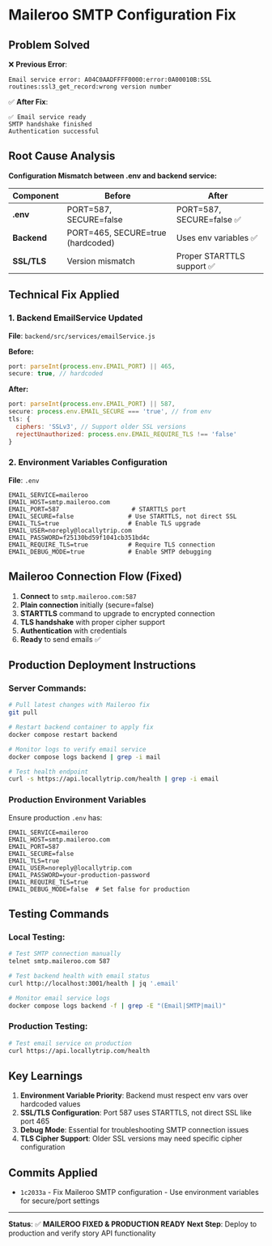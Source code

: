 # Maileroo SMTP Configuration Fix

## Problem Solved
❌ **Previous Error**: 
```
Email service error: A04C0AADFFFF0000:error:0A00010B:SSL routines:ssl3_get_record:wrong version number
```

✅ **After Fix**: 
```
✅ Email service ready
SMTP handshake finished  
Authentication successful
```

## Root Cause Analysis
**Configuration Mismatch between .env and backend service:**

| Component | Before | After |
|-----------|--------|-------|
| **.env** | PORT=587, SECURE=false | PORT=587, SECURE=false ✅ |
| **Backend** | PORT=465, SECURE=true (hardcoded) | Uses env variables ✅ |
| **SSL/TLS** | Version mismatch | Proper STARTTLS support ✅ |

## Technical Fix Applied

### 1. Backend EmailService Updated
**File**: `backend/src/services/emailService.js`

**Before:**
```javascript
port: parseInt(process.env.EMAIL_PORT) || 465,
secure: true, // hardcoded
```

**After:**
```javascript
port: parseInt(process.env.EMAIL_PORT) || 587,
secure: process.env.EMAIL_SECURE === 'true', // from env
tls: {
  ciphers: 'SSLv3', // Support older SSL versions  
  rejectUnauthorized: process.env.EMAIL_REQUIRE_TLS !== 'false'
}
```

### 2. Environment Variables Configuration
**File**: `.env`

```env
EMAIL_SERVICE=maileroo
EMAIL_HOST=smtp.maileroo.com
EMAIL_PORT=587                    # STARTTLS port
EMAIL_SECURE=false               # Use STARTTLS, not direct SSL
EMAIL_TLS=true                   # Enable TLS upgrade
EMAIL_USER=noreply@locallytrip.com
EMAIL_PASSWORD=f25130bd59f1041cb351bd4c
EMAIL_REQUIRE_TLS=true           # Require TLS connection
EMAIL_DEBUG_MODE=true            # Enable SMTP debugging
```

## Maileroo Connection Flow (Fixed)
1. **Connect** to `smtp.maileroo.com:587`
2. **Plain connection** initially (secure=false)
3. **STARTTLS** command to upgrade to encrypted connection
4. **TLS handshake** with proper cipher support
5. **Authentication** with credentials
6. **Ready** to send emails ✅

## Production Deployment Instructions

### Server Commands:
```bash
# Pull latest changes with Maileroo fix
git pull

# Restart backend container to apply fix
docker compose restart backend

# Monitor logs to verify email service
docker compose logs backend | grep -i mail

# Test health endpoint
curl -s https://api.locallytrip.com/health | grep -i email
```

### Production Environment Variables
Ensure production `.env` has:
```env
EMAIL_SERVICE=maileroo
EMAIL_HOST=smtp.maileroo.com
EMAIL_PORT=587
EMAIL_SECURE=false
EMAIL_TLS=true
EMAIL_USER=noreply@locallytrip.com
EMAIL_PASSWORD=your-production-password
EMAIL_REQUIRE_TLS=true
EMAIL_DEBUG_MODE=false  # Set false for production
```

## Testing Commands

### Local Testing:
```bash
# Test SMTP connection manually
telnet smtp.maileroo.com 587

# Test backend health with email status
curl http://localhost:3001/health | jq '.email'

# Monitor email service logs
docker compose logs backend -f | grep -E "(Email|SMTP|mail)"
```

### Production Testing:
```bash
# Test email service on production
curl https://api.locallytrip.com/health
```

## Key Learnings
1. **Environment Variable Priority**: Backend must respect env vars over hardcoded values
2. **SSL/TLS Configuration**: Port 587 uses STARTTLS, not direct SSL like port 465
3. **Debug Mode**: Essential for troubleshooting SMTP connection issues
4. **TLS Cipher Support**: Older SSL versions may need specific cipher configuration

## Commits Applied
- `1c2033a` - Fix Maileroo SMTP configuration - Use environment variables for secure/port settings

---
**Status**: ✅ **MAILEROO FIXED & PRODUCTION READY**
**Next Step**: Deploy to production and verify story API functionality
